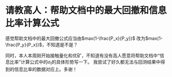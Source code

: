 # 请教高人：帮助文档中的最大回撤和信息比率计算公式

感觉帮助文档中的最大回撤公式应当由$max(1-\frac{P_x}{P_y})$ 改为$max(1-\frac{P_y}{P_x})$，不知道是不是？

同时，本人本周刚开始接触量化和优矿，不知道有没有高人愿意将帮助文档中“信息比率”计算公式中的$\sigma_t$的具体形势写一下。
我尝试了好久都无法与回测结果中得到的信息比率的数据对应上。多谢！